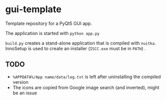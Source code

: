 # gui-template

Template repository for a PyQt5 GUI app.

The application is started with `python app.py`

`build.py` creates a stand-alone application that is compiled with `nuitka`.
InnoSetup is used to create an installer (`ISCC.exe` must be in `PATH`) .


## TODO

* `%APPDATA%/App name/data/log.txt` is left after uninstalling the compiled version
* The icons are copied from Google image search (and inverted), might be an issue